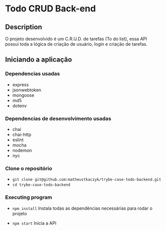 # Todo CRUD Back-end

## Description

O projeto desenvolvido é um C.R.U.D. de tarefas (To do list), essa API possui toda a lógica de criação de usuário, login e criação de tarefas.

## Iniciando a aplicação

### Dependencias usadas

* express
* jsonwebtoken
* mongoose
* md5
* dotenv

### Dependencias de desenvolvimento usadas
* chai
* chai-http
* eslint
* mocha
* nodemon
* nyc

### Clone o repositório

* `git clone git@github.com:matheustkaczyk/trybe-case-todo-backend.git`
* `cd trybe-case-todo-backend`

### Executing program

* `npm install`
Instala todas as dependências necessárias para rodar o projeto

* `npm start`
Inicia a API
